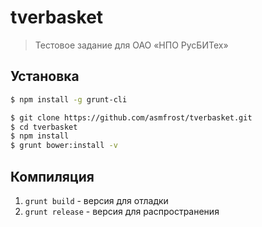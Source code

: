 # tverbasket
> Тестовое задание для ОАО «НПО РусБИТех»

## Установка

```bash
$ npm install -g grunt-cli
```

```bash
$ git clone https://github.com/asmfrost/tverbasket.git
$ cd tverbasket
$ npm install
$ grunt bower:install -v
```

## Компиляция

1. `grunt build` - версия для отладки
2. `grunt release` - версия для распространения